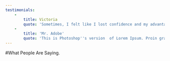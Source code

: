 ```yaml
---
testimonials:
    -
        title: Victoria
        quote: 'Sometimes, I felt like I lost confidence and my advantages. Fortunately, I met Tedra Cobb and had her ELS class the whole summer before [the] MBA program started. In her class, we were not only learning languages, but also American culture, and the American logic to communicate. After several months, my English and communication skills improved dramatically. I felt I was ready and confident for the MBA challenges. During the whole learning process, I had upset moments when it was hard to understand lots of idioms and slang. And every time, Tedra cheered me up and encouraged me a lot. For me, Tedra is not only a language teacher, but a mentor in my life.'
    -
        title: 'Mr. Adobe'
        quote: 'This is Photoshop''s version  of Lorem Ipsum. Proin gravida nibh vel velit auctor aliquet. Aenean sollicitudin, lorem quis bibendum auctor, nisi elit consequat ipsum, nec sagittis sem nibh id elit. Duis sed odio sit amet nibh vulputate cursus a sit amet mauris.'
---
```


#What People Are Saying.